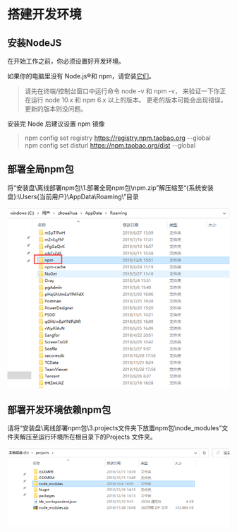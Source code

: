 # 搭建开发环境

## 安装NodeJS

在开始工作之前，你必须设置好开发环境。

如果你的电脑里没有 Node.js®和 npm，请安装[它们](https://nodejs.org/en/download/)。

> 请先在终端/控制台窗口中运行命令 node -v 和 npm -v， 来验证一下你正在运行 node 10.x 和 npm 6.x 以上的版本。 更老的版本可能会出现错误，更新的版本则没问题。

安装完 Node 后建议设置 npm 镜像
>npm config set registry https://registry.npm.taobao.org --global  
>npm config set disturl https://npm.taobao.org/dist --global  

## 部署全局npm包

将“安装盘\离线部署npm包\1.部署全局npm包\npm.zip”解压缩至“{系统安装盘}:\Users{当前用户}\AppData\Roaming\”目录

![img](./media/images/npm-01.png)

## 部署开发环境依赖npm包

请将“安装盘\离线部署npm包\3.projects文件夹下放置npm包\node_modules”文件夹解压至运行环境所在根目录下的Projects 文件夹。

![img](./media/images/npm-02.png)